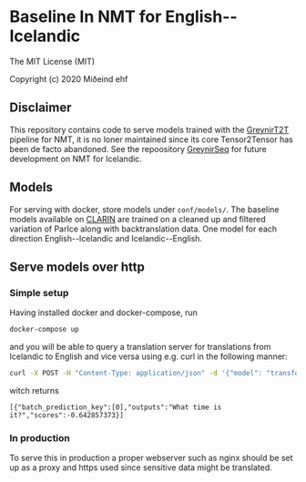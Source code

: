 # Baseline In NMT for English--Icelandic

The MIT License (MIT)

Copyright (c) 2020 Miðeind ehf

## Disclaimer

This repository contains code to serve models trained with the [GreynirT2T](https://github.com/mideind/GreynirT2T) pipeline for NMT, it is no loner maintained since its core Tensor2Tensor has been de facto abandoned. See the repoository [GreynirSeq](https://github.com/mideind/GreynirSeq) for future development on NMT for Icelandic.

## Models

For serving with docker, store models under `conf/models/`. The baseline models available on [CLARIN](https://repository.clarin.is/repository/xmlui/) are trained on a cleaned up and filtered variation of ParIce along with backtranslation data. One model for each direction English--Icelandic and Icelandic--English.

## Serve models over http

### Simple setup

Having installed docker and docker-compose, run

```bash
docker-compose up
```

and you will be able to query a translation server for translations from Icelandic to English and vice versa using e.g. curl in the following manner:

```bash
curl -X POST -H "Content-Type: application/json" -d '{"model": "transformer-bt", "target": "en", "source": "is", "pgs": ["Hvað er klukkan?"]}' localhost:5005/translate.api
```

witch returns

```
[{"batch_prediction_key":[0],"outputs":"What time is it?","scores":-0.642857373}]
```

### In production

To serve this in production a proper webserver such as nginx should be set up as a proxy and https used since sensitive data might be translated.
